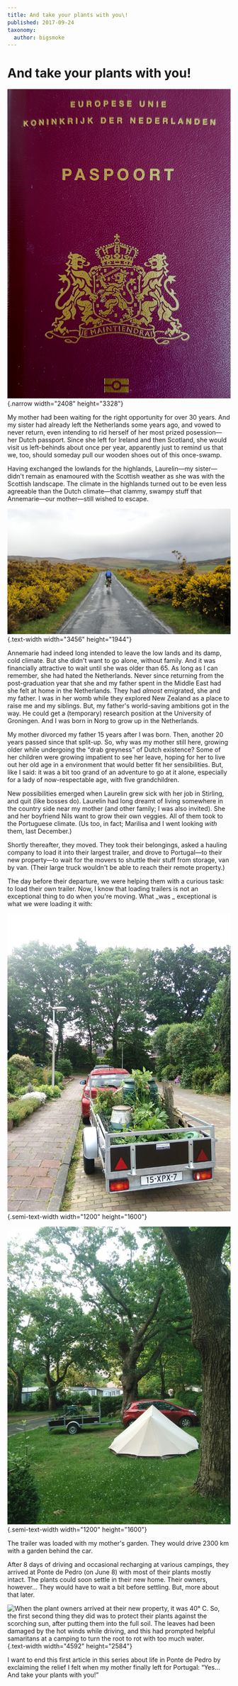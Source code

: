 ```yaml
---
title: And take your plants with you\!
published: 2017-09-24
taxonomy:
  author: bigsmoke
---
```



# And take your plants with you!

![Though desired by many, this passport was no longer wanted by my sister.](NL_passport_2017-08-06_front-side.jpg){.narrow width="2408" height="3328"}

My mother had been waiting for the right opportunity for over 30 years. And my sister had already left the Netherlands some years ago, and vowed to never return, even intending to rid herself of her most prized posession—her Dutch passport. Since she left for Ireland and then Scotland, she would visit us left-behinds about once per year, apparently just to remind us that we, too, should someday pull our wooden shoes out of this once-swamp.

Having exchanged the lowlands for the highlands, Laurelin—my sister—didn't remain as enamoured with the Scottish weather as she was with the Scottish landscape. The climate in the highlands turned out to be even less agreeable than the Dutch climate—that clammy, swampy stuff that Annemarie—our mother—still wished to escape.

![Here, you see my sister enjoying the cycling opportunity afforded by a typically sunny Scottish summer day.](Scotland_2015-05-16_dreary_weather_as_usual.jpg){.text-width width="3456" height="1944"}

Annemarie had indeed long intended to leave the low lands and its damp, cold climate. But she didn't want to go alone, without family. And it was financially attractive to wait until she was older than 65. As long as I can remember, she had hated the Netherlands. Never since returning from the post-graduation year that she and my father spent in the Middle East had she felt at home in the Netherlands. They had _almost_ emigrated, she and my father. I was in her womb while they explored New Zealand as a place to raise me and my siblings. But, my father's world-saving ambitions got in the way. He could get a (temporary) research position at the University of Groningen. And I was born in Norg to grow up in the Netherlands.

<!-- A photo of Annemarie's time in the Middle East would be nice here. -->

<!-- Of photo of one of the rijtjeshuizen in Norg would be nice here. -->

<!-- A photo of Annemarie in New Zealand here? -->

My mother divorced my father 15 years after I was born. Then, another 20 years passed since that split-up. So, why was my mother still here, growing older while undergoing the “drab greyness” of Dutch existence? Some of her children were growing impatient to see her leave, hoping for her to live out her old age in a environment that would better fit her sensibilities. But, like I said: it was a bit too grand of an adventure to go at it alone, especially for a lady of now-respectable age, with five grandchildren.

New possibilities emerged when Laurelin grew sick with her job in Stirling, and quit (like bosses do). Laurelin had long dreamt of living somewhere in the country side near my mother (and other family; I was also invited). She and her boyfriend Nils want to grow their own veggies. All of them took to the Portuguese climate. (Us too, in fact; Marilisa and I went looking _with_ them, last December.)

Shortly thereafter, they moved. They took their belongings, asked a hauling company to load it into their largest trailer, and drove to Portugal—to their new property—to wait for the movers to shuttle their stuff from storage, van by van. (Their large truck wouldn't be able to reach their remote property.)

The day before their departure, we were helping them with a curious task: to load their own trailer. Now, I know that loading trailers is not an exceptional thing to do when you're moving. What _was _ exceptional is what we were loading it with:

![Unlike the area of Groningen (often elected Dutch Bicycle City of The Year), where she was moving from, to get anywhere around the remote countryside of Ponte da Pedra, a car is a basic necessity. This was the first car that my mother had owned in years. Its first task: pull the garden to Portugal.](Trailer-garden.jpg){.semi-text-width width="1200" height="1600"}

![Dutch tourists are notorious for bringing their Dutch things, like _hagelslag_, to campings. Still, I bet that nobody on this camping (where they rested on the way to their new home in Portugal) expected two Dutch vacation-goers to bring their garden along with them.](Vacationing_with_garden.jpg){.semi-text-width width="1200" height="1600"}

The trailer was loaded with my mother's garden. They would drive 2300 km with a garden behind the car. 

After 8 days of driving and occasional recharging at various campings, they arrived at Ponte de Pedro (on June 8) with most of their plants mostly intact. The plants could soon settle in their new home. Their owners, however… They would have to wait a bit before settling. But, more about that later.

![When the plant owners arrived at their new property, it was 40° C. So, the <del>first</del> <ins>second</ins> thing they did was to protect their plants against the scorching sun, after putting them into the full soil. The leaves had been damaged by the hot winds while driving, and this had prompted helpful samaritans at a camping to turn the root to rot with too much water.](Temporary_plant_shelter.jpg){.text-width width="4592" height="2584"}

I want to end this first article in this series about life in Ponte de Pedro by exclaiming the relief I felt when my mother finally left for Portugal: “Yes… And take your plants with you!”

